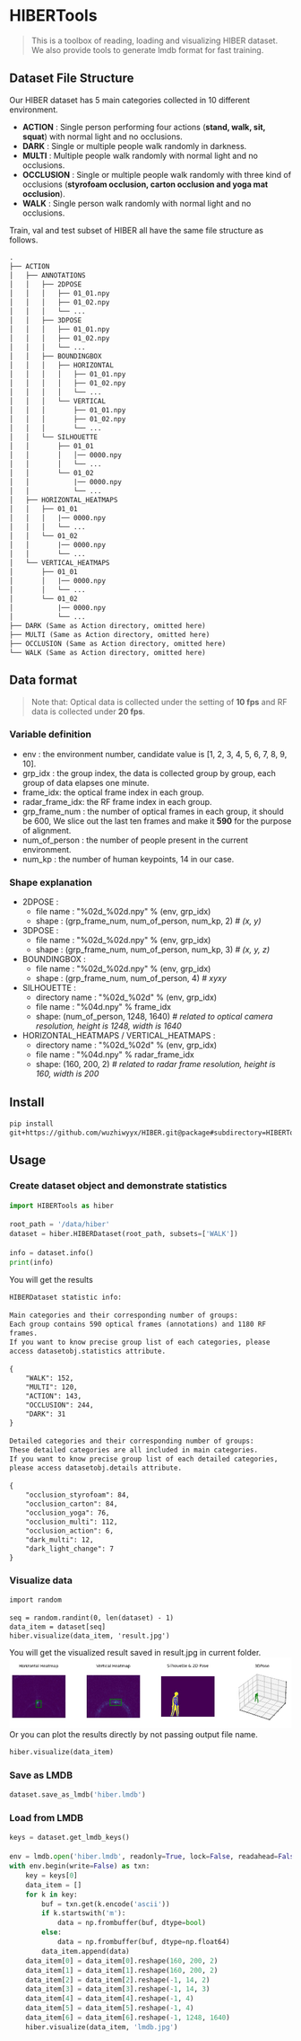 # HIBERTools

>This is a toolbox of reading, loading and visualizing HIBER dataset. We also provide tools to generate lmdb format for fast training.

## Dataset File Structure

Our HIBER dataset has 5 main categories collected in 10 different environment.

- **ACTION** : Single person performing four actions (**stand, walk, sit, squat**) with normal light and no occlusions. 
- **DARK** : Single or multiple people walk randomly in darkness.
- **MULTI** : Multiple people walk randomly with normal light and no occlusions.
- **OCCLUSION** : Single or multiple people walk randomly with three kind of occlusions (**styrofoam occlusion, carton occlusion and yoga mat occlusion**).
- **WALK** : Single person walk randomly with normal light and no occlusions.

Train, val and test subset of HIBER all have the same file structure as follows.

```text
.
├── ACTION
│   ├── ANNOTATIONS
│   │   ├── 2DPOSE
│   │   │   ├── 01_01.npy
│   │   │   ├── 01_02.npy
│   │   │   └── ...
│   │   ├── 3DPOSE
│   │   │   ├── 01_01.npy
│   │   │   ├── 01_02.npy
│   │   │   └── ...
│   │   ├── BOUNDINGBOX
│   │   │   ├── HORIZONTAL
│   │   │   │   ├── 01_01.npy
│   │   │   │   ├── 01_02.npy
│   │   │   │   └── ...
│   │   │   └── VERTICAL
│   │   │       ├── 01_01.npy
│   │   │       ├── 01_02.npy
│   │   │       └── ...
│   │   └── SILHOUETTE
│   │       ├── 01_01
│   │       │   │── 0000.npy
│   │       │   └── ...
│   │       └── 01_02
│   │           |── 0000.npy
│   │           └── ...
│   ├── HORIZONTAL_HEATMAPS
│   │   ├── 01_01
│   │   │   |── 0000.npy
│   │   │   └── ...
│   │   └── 01_02
│   │       |── 0000.npy
│   │       └── ...
│   └── VERTICAL_HEATMAPS
│       ├── 01_01
│       │   |── 0000.npy
│       │   └── ...
│       └── 01_02
│           |── 0000.npy
│           └── ...
├── DARK (Same as Action directory, omitted here)
├── MULTI (Same as Action directory, omitted here)
├── OCCLUSION (Same as Action directory, omitted here)
└── WALK (Same as Action directory, omitted here)
```

## Data format

>Note that: Optical data is collected under the setting of **10 fps** and RF data is collected under **20 fps**.

### Variable definition
* env : the environment number, candidate value is [1, 2, 3, 4, 5, 6, 7, 8, 9, 10].
* grp_idx : the group index, the data is collected group by group, each group of data elapses one minute.
* frame_idx: the optical frame index in each group.
* radar_frame_idx: the RF frame index in each group.
* grp_frame_num : the number of optical frames in each group, it should be 600, We slice out the last ten frames and make it **590** for the purpose of alignment.
* num_of_person : the number of people present in the current environment.
* num_kp : the number of human keypoints, 14 in our case.

### Shape explanation

* 2DPOSE :
    * file name : "%02d_%02d.npy" % (env, grp_idx)
    * shape : (grp_frame_num, num_of_person, num_kp, 2) *# (x, y)*
* 3DPOSE :
    * file name : "%02d_%02d.npy" % (env, grp_idx)
    * shape : (grp_frame_num, num_of_person, num_kp, 3) *# (x, y, z)*
* BOUNDINGBOX :
    * file name : "%02d_%02d.npy" % (env, grp_idx)
    * shape : (grp_frame_num, num_of_person, 4) *# xyxy*
* SILHOUETTE :
    * directory name : "%02d_%02d" % (env, grp_idx)
    * file name : "%04d.npy" % frame_idx
    * shape: (num_of_person, 1248, 1640) *# related to optical camera resolution, height is 1248, width is 1640*
* HORIZONTAL_HEATMAPS / VERTICAL_HEATMAPS :
    * directory name : "%02d_%02d" % (env, grp_idx)
    * file name : "%04d.npy" % radar_frame_idx
    * shape: (160, 200, 2) *# related to radar frame resolution, height is 160, width is 200*

## Install
```text
pip install git+https://github.com/wuzhiwyyx/HIBER.git@package#subdirectory=HIBERTools
```

## Usage

### Create dataset object and demonstrate statistics
```py
import HIBERTools as hiber

root_path = '/data/hiber'
dataset = hiber.HIBERDataset(root_path, subsets=['WALK'])

info = dataset.info()
print(info)
```
You will get the results
```text
HIBERDataset statistic info:

Main categories and their corresponding number of groups:
Each group contains 590 optical frames (annotations) and 1180 RF frames.
If you want to know precise group list of each categories, please access datasetobj.statistics attribute.

{
    "WALK": 152,
    "MULTI": 120,
    "ACTION": 143,
    "OCCLUSION": 244,
    "DARK": 31
}

Detailed categories and their corresponding number of groups:
These detailed categories are all included in main categories.
If you want to know precise group list of each detailed categories, please access datasetobj.details attribute.

{
    "occlusion_styrofoam": 84,
    "occlusion_carton": 84,
    "occlusion_yoga": 76,
    "occlusion_multi": 112,
    "occlusion_action": 6,
    "dark_multi": 12,
    "dark_light_change": 7
}
```

### Visualize data

```text
import random

seq = random.randint(0, len(dataset) - 1)
data_item = dataset[seq]
hiber.visualize(data_item, 'result.jpg')
```
You will get the visualized result saved in result.jpg in current folder. 
![Visualize data](../images/vis_data.jpg)
Or you can plot the results directly by not passing output file name.
```py
hiber.visualize(data_item)
```

### Save as LMDB

```py
dataset.save_as_lmdb('hiber.lmdb')
```

### Load from LMDB

```py
keys = dataset.get_lmdb_keys()

env = lmdb.open('hiber.lmdb', readonly=True, lock=False, readahead=False, meminit=False)
with env.begin(write=False) as txn:
    key = keys[0]
    data_item = []
    for k in key:
        buf = txn.get(k.encode('ascii'))
        if k.startswith('m'):
            data = np.frombuffer(buf, dtype=bool)
        else:
            data = np.frombuffer(buf, dtype=np.float64)
        data_item.append(data)
    data_item[0] = data_item[0].reshape(160, 200, 2)
    data_item[1] = data_item[1].reshape(160, 200, 2)
    data_item[2] = data_item[2].reshape(-1, 14, 2)
    data_item[3] = data_item[3].reshape(-1, 14, 3)
    data_item[4] = data_item[4].reshape(-1, 4)
    data_item[5] = data_item[5].reshape(-1, 4)
    data_item[6] = data_item[6].reshape(-1, 1248, 1640)
    hiber.visualize(data_item, 'lmdb.jpg')
```